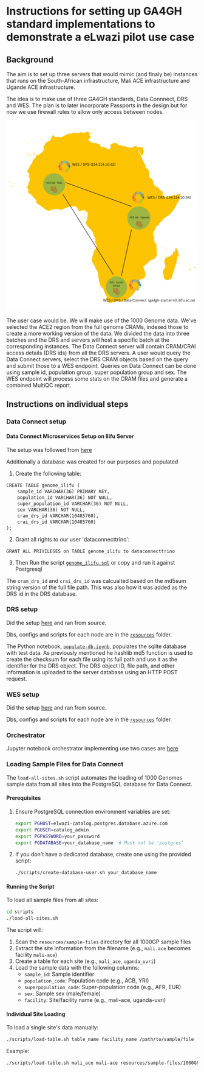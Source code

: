 # Instructions for setting up GA4GH standard implementations to demonstrate a eLwazi pilot use case

## Background

The aim is to set up three servers that would mimic (and finaly be) instances that runs on the South-African infrastructure, Mali ACE infrastructure and Ugande ACE infrastructure.

The idea is to make use of three GA4GH standards, Data Connnect, DRS and WES. The plan is to later incorporate Passports in the design but for now we use firewall rules to allow only access between nodes.

<p align="center">
<img src="https://github.com/elwazi/eLwazi-pilot-node-install/blob/main/elwazi-pilot.png" width="500" height="500">
</p>

The user case would be. We will make use of the 1000 Genome data. We've selected the ACE2 region from the full genome CRAMs, indexed those to create a more working version of the data. We divided the data into three batches and the DRS and servers will host a specific batch at the corresponding instances. The Data Connect server will contain CRAM/CRAI access details (DRS ids) from all the DRS servers. A user would query the Data Connect servers, select the DRS CRAM objects based on the query and submit those to a WES endpoint. Queries on Data Connect can be done using sample id, population group, super population group and sex. The WES endpoint will process some stats on the CRAM files and generate a combined MultiQC report.

## Instructions on individual steps

### Data Connect setup

#### Data Connect Microservices Setup on Ilifu Server

The setup was followed from [here](https://github.com/mcupak/elwazi-data-connect-scripts)

Additionally a database was created for our purposes and populated

1. Create the following table:
```
CREATE TABLE genome_ilifu (
    sample_id VARCHAR(36) PRIMARY KEY,
    population_id VARCHAR(36) NOT NULL,
    super_population_id VARCHAR(36) NOT NULL,
    sex VARCHAR(36) NOT NULL,
    cram_drs_id VARCHAR(10485760),
    crai_drs_id VARCHAR(10485760)
);
```
2. Grant all rights to our user 'dataconnecttrino':
```
GRANT ALL PRIVILEGES on TABLE genome_ilifu to dataconnecttrino
```
3. Then Run the script [`genome_ilifu.sql`](https://github.com/elwazi/elwazi-pilot-node-install/blob/main/resources/south-africa/data-connect/db/genome_ilifu.sql) or copy and run it against Postgresql

The `cram_drs_id` and `crai_drs_id` was calcualted based on the md5sum string version of the full file path. This was also how it was added as the DRS id in the DRS database. 


### DRS setup

Did the setup [here](https://github.com/ga4gh/ga4gh-starter-kit-drs) and ran from source.

Dbs, configs and scripts for each node are in the [`resources`](https://github.com/elwazi/elwazi-pilot-node-install/tree/main/resources) folder.

The Python notebook, [`populate-db.ipynb`](https://github.com/elwazi/elwazi-pilot-node-install/blob/main/resources/south-africa/drs/scripts/populate-drs.ipynb), populates the sqlite database with test data. As previously mentioned he hashlib md5 function is used to create the checksum for each file using its full path and use it as the identifier for the DRS object. The DRS object ID, file path, and other information is uploaded to the server database using an HTTP POST request.

### WES setup

Did the setup [here](https://github.com/ga4gh/ga4gh-starter-kit-wes) and ran from source.

Dbs, configs and scripts for each node are in the [`resources`](https://github.com/elwazi/elwazi-pilot-node-install/tree/main/resources) folder.

### Orchestrator

Jupyter notebook orchestrator implementing use two cases are [here](https://github.com/elwazi/elwazi-pilot-node-install/blob/main/resources/south-africa/orchestrator/elwazi-pilot-node-tests.ipynb)

### Loading Sample Files for Data Connect

The `load-all-sites.sh` script automates the loading of 1000 Genomes sample data from all sites into the PostgreSQL database for Data Connect.

#### Prerequisites

1. Ensure PostgreSQL connection environment variables are set:
   ```bash
   export PGHOST=elwazi-catalog.postgres.database.azure.com
   export PGUSER=catalog_admin
   export PGPASSWORD=your_password
   export PGDATABASE=your_database_name  # Must not be 'postgres'
   ```

2. If you don't have a dedicated database, create one using the provided script:
   ```bash
   ./scripts/create-database-user.sh your_database_name
   ```

#### Running the Script

To load all sample files from all sites:
```bash
cd scripts
./load-all-sites.sh
```

The script will:
1. Scan the `resources/sample-files` directory for all 1000GP sample files
2. Extract the site information from the filename (e.g., `mali.ace` becomes facility `mali-ace`)
3. Create a table for each site (e.g., `mali_ace`, `uganda_uvri`)
4. Load the sample data with the following columns:
   - `sample_id`: Sample identifier
   - `population_code`: Population code (e.g., ACB, YRI)
   - `superpopulation_code`: Super-population code (e.g., AFR, EUR)
   - `sex`: Sample sex (male/female)
   - `facility`: Site/facility name (e.g., mali-ace, uganda-uvri)

#### Individual Site Loading

To load a single site's data manually:
```bash
./scripts/load-table.sh table_name facility_name /path/to/sample/file
```

Example:
```bash
./scripts/load-table.sh mali_ace mali-ace resources/sample-files/1000GP_Phase3.sample.mali.ace
```
